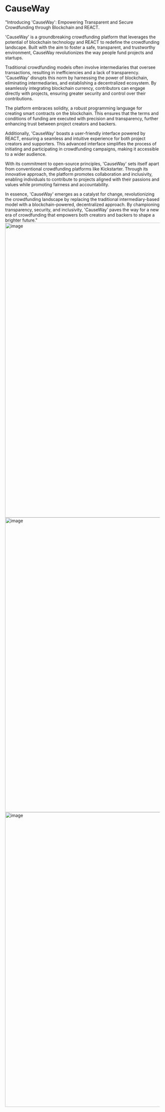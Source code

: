 # CauseWay
"Introducing 'CauseWay': Empowering Transparent and Secure Crowdfunding through Blockchain and REACT.

'CauseWay' is a groundbreaking crowdfunding platform that leverages the potential of blockchain technology and REACT to redefine the crowdfunding landscape. Built with the aim to foster a safe, transparent, and trustworthy environment, CauseWay revolutionizes the way people fund projects and startups.

Traditional crowdfunding models often involve intermediaries that oversee transactions, resulting in inefficiencies and a lack of transparency. 'CauseWay' disrupts this norm by harnessing the power of blockchain, eliminating intermediaries, and establishing a decentralized ecosystem. By seamlessly integrating blockchain currency, contributors can engage directly with projects, ensuring greater security and control over their contributions.

The platform embraces solidity, a robust programming language for creating smart contracts on the blockchain. This ensures that the terms and conditions of funding are executed with precision and transparency, further enhancing trust between project creators and backers.

Additionally, 'CauseWay' boasts a user-friendly interface powered by REACT, ensuring a seamless and intuitive experience for both project creators and supporters. This advanced interface simplifies the process of initiating and participating in crowdfunding campaigns, making it accessible to a wider audience.

With its commitment to open-source principles, 'CauseWay' sets itself apart from conventional crowdfunding platforms like Kickstarter. Through its innovative approach, the platform promotes collaboration and inclusivity, enabling individuals to contribute to projects aligned with their passions and values while promoting fairness and accountability.

In essence, 'CauseWay' emerges as a catalyst for change, revolutionizing the crowdfunding landscape by replacing the traditional intermediary-based model with a blockchain-powered, decentralized approach. By championing transparency, security, and inclusivity, 'CauseWay' paves the way for a new era of crowdfunding that empowers both creators and backers to shape a brighter future."
<img width="960" alt="image" src="https://github.com/upasanikruti/CauseWay/assets/85332939/aa89e959-8c10-4dca-b12d-937df835ffa2">
<img width="960" alt="image" src="https://github.com/upasanikruti/CauseWay/assets/85332939/17dac7ba-dba7-430a-84f9-93f82d9535a9">
<img width="960" alt="image" src="https://github.com/upasanikruti/CauseWay/assets/85332939/4b89b143-1091-41a7-96e7-f0f69c97ece8">
